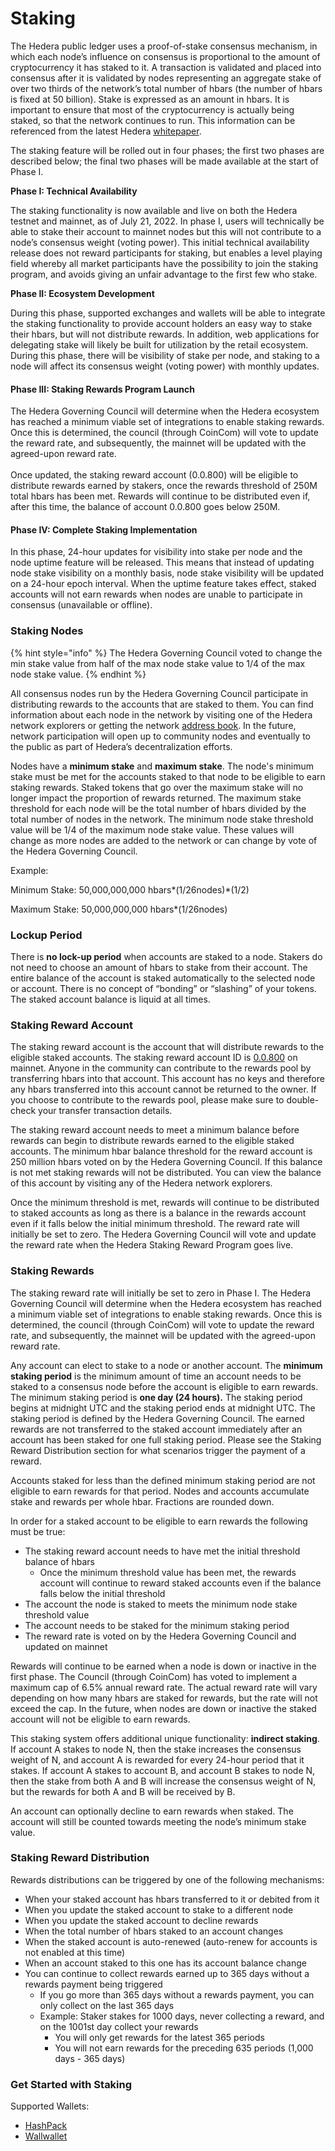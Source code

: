 # Staking

The Hedera public ledger uses a proof-of-stake consensus mechanism, in which each node’s influence on consensus is proportional to the amount of cryptocurrency it has staked to it. A transaction is validated and placed into consensus after it is validated by nodes representing an aggregate stake of over two thirds of the network’s total number of hbars (the number of hbars is fixed at 50 billion). Stake is expressed as an amount in hbars. It is important to ensure that most of the cryptocurrency is actually being staked, so that the network continues to run. This information can be referenced from the latest Hedera [whitepaper](https://hedera.com/hh\_whitepaper\_v2.1-20200815.pdf).

The staking feature will be rolled out in four phases; the first two phases are described below; the final two phases will be made available at the start of Phase I.

**Phase I: Technical Availability**

The staking functionality is now available and live on both the Hedera testnet and mainnet, as of July 21, 2022. In phase I, users will technically be able to stake their account to mainnet nodes but this will not contribute to a node’s consensus weight (voting power). This initial technical availability release does not reward participants for staking, but enables a level playing field whereby all market participants have the possibility to join the staking program, and avoids giving an unfair advantage to the first few who stake.

**Phase II: Ecosystem Development**&#x20;

During this phase, supported exchanges and wallets will be able to integrate the staking functionality to provide account holders an easy way to stake their hbars, but will not distribute rewards. In addition, web applications for delegating stake will likely be built for utilization by the retail ecosystem. During this phase, there will be visibility of stake per node, and staking to a node will affect its consensus weight (voting power) with monthly updates.

#### **Phase III: Staking Rewards Program Launch**

The Hedera Governing Council will determine when the Hedera ecosystem has reached a minimum viable set of integrations to enable staking rewards. Once this is determined, the council (through CoinCom) will vote to update the reward rate, and subsequently, the mainnet will be updated with the agreed-upon reward rate.\
\
Once updated, the staking reward account (0.0.800) will be eligible to distribute rewards earned by stakers, once the rewards threshold of 250M total hbars has been met. Rewards will continue to be distributed even if, after this time, the balance of account 0.0.800 goes below 250M.

#### Phase IV: Complete Staking Implementation

In this phase, 24-hour updates for visibility into stake per node and the node uptime feature will be released. This means that instead of updating node stake visibility on a monthly basis, node stake visibility will be updated on a 24-hour epoch interval. When the uptime feature takes effect, staked accounts will not earn rewards when nodes are unable to participate in consensus (unavailable or offline).

### **Staking Nodes**

{% hint style="info" %}
The Hedera Governing Council voted to change the min stake value from half of the max node stake value to 1/4 of the max node stake value.
{% endhint %}

All consensus nodes run by the Hedera Governing Council participate in distributing rewards to the accounts that are staked to them. You can find information about each node in the network by visiting one of the Hedera network explorers or getting the network [address book](../docs/mirror-node-api/rest-api.md#api-v1-network-nodes). In the future, network participation will open up to community nodes and eventually to the public as part of Hedera’s decentralization efforts.

Nodes have a **minimum stake** and **maximum stake**. The node's minimum stake must be met for the accounts staked to that node to be eligible to earn staking rewards. Staked tokens that go over the maximum stake will no longer impact the proportion of rewards returned. The maximum stake threshold for each node will be the total number of hbars divided by the total number of nodes in the network. The minimum node stake threshold value will be 1/4 of the maximum node stake value. These values will change as more nodes are added to the network or can change by vote of the Hedera Governing Council.

Example:

Minimum Stake: ​50,000,000,000 hbars\*(1/26nodes)\*(1/2)

Maximum Stake: ​50,000,000,000 hbars\*(1/26nodes)

### **Lockup Period**

There is **no lock-up period** when accounts are staked to a node. Stakers do not need to choose an amount of hbars to stake from their account. The entire balance of the account is staked automatically to the selected node or account. There is no concept of “bonding” or “slashing” of your tokens. The staked account balance is liquid at all times.

### **Staking Reward Account**

The staking reward account is the account that will distribute rewards to the eligible staked accounts. The staking reward account ID is [0.0.800](https://hashscan.io/#/mainnet/account/0.0.800?type=) on mainnet. Anyone in the community can contribute to the rewards pool by transferring hbars into that account. This account has no keys and therefore any hbars transferred into this account cannot be returned to the owner. If you choose to contribute to the rewards pool, please make sure to double-check your transfer transaction details.

The staking reward account needs to meet a minimum balance before rewards can begin to distribute rewards earned to the eligible staked accounts. The minimum hbar balance threshold for the reward account is 250 million hbars voted on by the Hedera Governing Council. If this balance is not met staking rewards will not be distributed. You can view the balance of this account by visiting any of the Hedera network explorers.

Once the minimum threshold is met, rewards will continue to be distributed to staked accounts as long as there is a balance in the rewards account even if it falls below the initial minimum threshold. The reward rate will initially be set to zero. The Hedera Governing Council will vote and update the reward rate when the Hedera Staking Reward Program goes live.&#x20;

### **Staking Rewards**

The staking reward rate will initially be set to zero in Phase I. The Hedera Governing Council will determine when the Hedera ecosystem has reached a minimum viable set of integrations to enable staking rewards. Once this is determined, the council (through CoinCom) will vote to update the reward rate, and subsequently, the mainnet will be updated with the agreed-upon reward rate.

Any account can elect to stake to a node or another account. The **minimum staking period** is the minimum amount of time an account needs to be staked to a consensus node before the account is eligible to earn rewards. The minimum staking period is **one day (24 hours).** The staking period begins at midnight UTC and the staking period ends at midnight UTC. The staking period is defined by the Hedera Governing Council. The earned rewards are not transferred to the staked account immediately after an account has been staked for one full staking period. Please see the Staking Reward Distribution section for what scenarios trigger the payment of a reward.

Accounts staked for less than the defined minimum staking period are not eligible to earn rewards for that period. Nodes and accounts accumulate stake and rewards per whole hbar. Fractions are rounded down.

In order for a staked account to be eligible to earn rewards the following must be true:

* The staking reward account needs to have met the initial threshold balance of hbars
  * Once the minimum threshold value has been met, the rewards account will continue to reward staked accounts even if the balance falls below the initial threshold
* The account the node is staked to meets the minimum node stake threshold value
* The account needs to be staked for the minimum staking period
* The reward rate is voted on by the Hedera Governing Council and updated on mainnet

Rewards will continue to be earned when a node is down or inactive in the first phase. The Council (through CoinCom) has voted to implement a maximum cap of 6.5% annual reward rate. The actual reward rate will vary depending on how many hbars are staked for rewards, but the rate will not exceed the cap. In the future, when nodes are down or inactive the staked account will not be eligible to earn rewards.

This staking system offers additional unique functionality: **indirect staking**. If account A stakes to node N, then the stake increases the consensus weight of N, and account A is rewarded for every 24-hour period that it stakes. If account A stakes to account B, and account B stakes to node N, then the stake from both A and B will increase the consensus weight of N, but the rewards for both A and B will be received by B.

An account can optionally decline to earn rewards when staked. The account will still be counted towards meeting the node’s minimum stake value.

### **Staking Reward Distribution**

Rewards distributions can be triggered by one of the following mechanisms:

* When your staked account has hbars transferred to it or debited from it
* When you update the staked account to stake to a different node
* When you update the staked account to decline rewards
* When the total number of hbars staked to an account changes
* When the staked account is auto-renewed (auto-renew for accounts is not enabled at this time)
* When an account staked to this one has its account balance change
* You can continue to collect rewards earned up to 365 days without a rewards payment being triggered
  * If you go more than 365 days without a rewards payment, you can only collect on the last 365 days
  * Example: Staker stakes for 1000 days, never collecting a reward, and on the 1001st day collect your rewards
    * You will only get rewards for the latest 365 periods
    * You will not earn rewards for the preceding 635 periods (1,000 days - 365 days)

### Get Started with Staking

Supported Wallets:

* [HashPack](https://www.hashpack.app/post/staking-with-hashpack)
* [Wallwallet ](https://wallawallet.com/2022/07/21/how-to-stake-hbar/)
